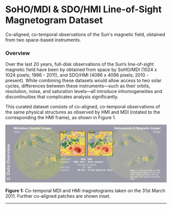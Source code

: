 # SoHO/MDI & SDO/HMI Line-of-Sight Magnetogram Dataset
Co-aligned, co-temporal observations of the Sun's magnetic field, obtained from two space-based instruments.

### Overview

Over the last 20 years, full-disk observations of the Sun’s line-of-sight magnetic field have been by obtained from space by SoHO/MDI (1024 x 1024 pixels; 1996 - 2011), and SDO/HMI (4096 x 4096 pixels; 2010 - present). While combining these datasets would allow access to two solar cycles, differences between these instruments⁠—such as their orbits, resolution, noise, and saturation levels⁠—all introduce inhomogeneities and discontinuities that complicates analysis significantly. 

This curated dataset consists of co-aligned, co-temporal observations of the same physical structures as observed by HMI and MDI (rotated to the corresponding the HMI frame), as shown in Figure 1.



![img](./figure_one.png)

**Figure 1:** Co-temporal MDI and HMI magnetograms taken on the 31st March 2011. Further co-aligned patches are shown inset.

---





